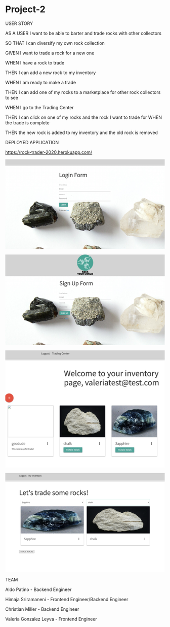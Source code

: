 # Project-2

USER STORY

AS A USER I want to be able to barter and trade rocks with other collectors

SO THAT I can diversify my own rock collection


GIVEN I want to trade a rock for a new one

WHEN I have a rock to trade

THEN I can add a new rock to my inventory

WHEN I am ready to make a trade

THEN I can add one of my rocks to a marketplace for other rock collectors to see

WHEN I go to the Trading Center

THEN I can click on one of my rocks and the rock I want to trade for
WHEN the trade is complete

THEN the new rock is added to my inventory and the old rock is removed


DEPLOYED APPLICATION

https://rock-trader-2020.herokuapp.com/


![Log In page](images/login.png)

![Sign Up page](images/signup.png)

![My Inventory](images/inv.png)

![Trading Center](images/trading.png)


TEAM

Aldo Patino - Backend Engineer

Himaja Sriramaneni - Frontend Engineer/Backend Engineer

Christian Miller - Backend Engineer

Valeria Gonzalez Leyva - Frontend Engineer


